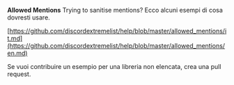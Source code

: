 **Allowed Mentions**
Trying to sanitise mentions? Ecco alcuni esempi di cosa dovresti usare.

[https://github.com/discordextremelist/help/blob/master/allowed_mentions/it.md](https://github.com/discordextremelist/help/blob/master/allowed_mentions/en.md)

Se vuoi contribuire un esempio per una libreria non elencata, crea una pull request.
